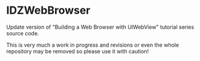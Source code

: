 IDZWebBrowser
=============

Update version of "Building a Web Browser with UIWebView" tutorial series source code.

This is very much a work in progress and revisions or even the whole repository may be removed so please use it with caution!
